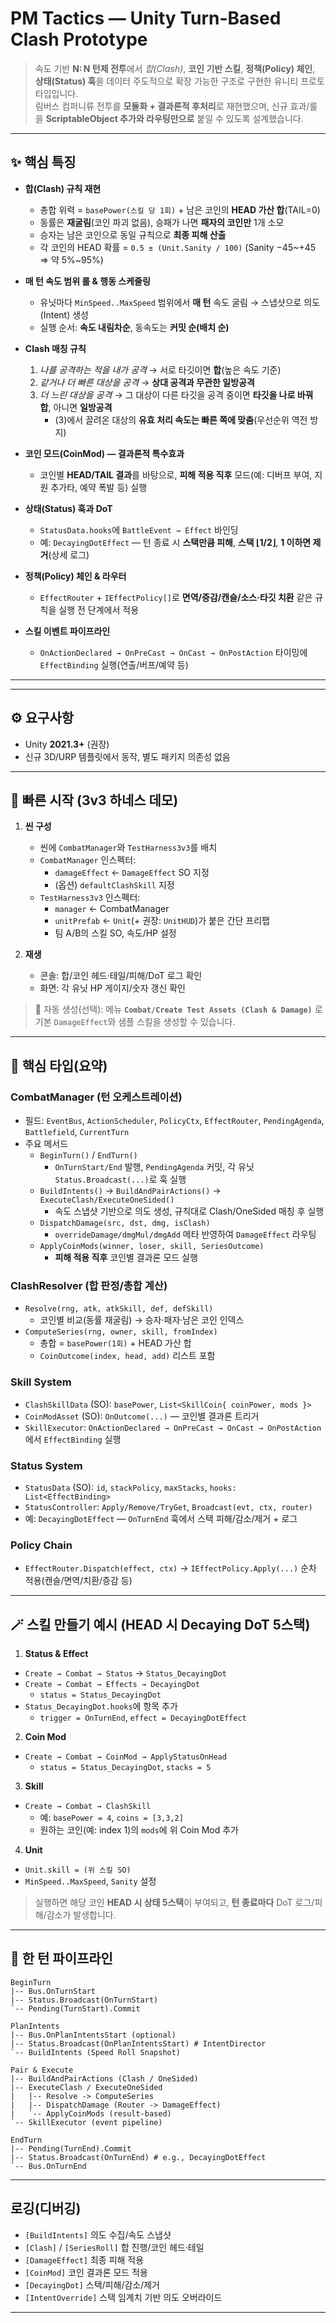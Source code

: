 # PM Tactics — Unity Turn-Based **Clash** Prototype

> 속도 기반 **N: N 턴제 전투**에서 *합(Clash)*, **코인 기반 스킬**, **정책(Policy) 체인**, **상태(Status) 훅**을 데이터 주도적으로 확장 가능한 구조로 구현한 유니티 프로토타입입니다.  
> 림버스 컴퍼니류 전투를 **모듈화 + 결과론적 후처리**로 재현했으며, 신규 효과/룰을 **ScriptableObject 추가와 라우팅만으로** 붙일 수 있도록 설계했습니다.

---

## ✨ 핵심 특징

- **합(Clash) 규칙 재현**
  - 총합 위력 = `basePower(스킬 당 1회)` + 남은 코인의 **HEAD 가산 합**(TAIL=0)
  - 동률은 **재굴림**(코인 파괴 없음), 승패가 나면 **패자의 코인만** 1개 소모
  - 승자는 남은 코인으로 동일 규칙으로 **최종 피해 산출**
  - 각 코인의 HEAD 확률 = `0.5 ± (Unit.Sanity / 100)` (Sanity −45~+45 ⇒ 약 5%~95%)

- **매 턴 속도 범위 롤 & 행동 스케줄링**
  - 유닛마다 `MinSpeed..MaxSpeed` 범위에서 **매 턴** 속도 굴림 → 스냅샷으로 의도(Intent) 생성
  - 실행 순서: **속도 내림차순**, 동속도는 **커밋 순(배치 순)**

- **Clash 매칭 규칙**
  1) *나를 공격하는 적을 내가 공격* → 서로 타깃이면 **합**(높은 속도 기준)  
  2) *같거나 더 빠른 대상을 공격* → **상대 공격과 무관한 일방공격**  
  3) *더 느린 대상을 공격* → 그 대상이 다른 타깃을 공격 중이면 **타깃을 나로 바꿔 합**, 아니면 **일방공격**  
     - (3)에서 끌려온 대상의 **유효 처리 속도는 빠른 쪽에 맞춤**(우선순위 역전 방지)

- **코인 모드(CoinMod) — 결과론적 특수효과**
  - 코인별 **HEAD/TAIL 결과**를 바탕으로, **피해 적용 직후** 모드(예: 디버프 부여, 지원 추가타, 예약 폭발 등) 실행

- **상태(Status) 훅과 DoT**
  - `StatusData.hooks`에 `BattleEvent → Effect` 바인딩
  - 예: `DecayingDotEffect` — 턴 종료 시 **스택만큼 피해**, **스택 ⌊1/2⌋**, **1 이하면 제거**(상세 로그)

- **정책(Policy) 체인 & 라우터**
  - `EffectRouter` + `IEffectPolicy[]`로 **면역/증감/캔슬/소스·타깃 치환** 같은 규칙을 실행 전 단계에서 적용

- **스킬 이벤트 파이프라인**
  - `OnActionDeclared → OnPreCast → OnCast → OnPostAction` 타이밍에 `EffectBinding` 실행(연출/버프/예약 등)

---

---

## ⚙️ 요구사항

- Unity **2021.3+** (권장)  
- 신규 3D/URP 템플릿에서 동작, 별도 패키지 의존성 없음

---

## 🚀 빠른 시작 (3v3 하네스 데모)

1. **씬 구성**
   - 씬에 `CombatManager`와 `TestHarness3v3`를 배치
   - `CombatManager` 인스펙터:
     - `damageEffect` ← `DamageEffect` SO 지정
     - (옵션) `defaultClashSkill` 지정
   - `TestHarness3v3` 인스펙터:
     - `manager` ← CombatManager
     - `unitPrefab` ← `Unit`(+ 권장: `UnitHUD`)가 붙은 간단 프리팹
     - 팀 A/B의 스킬 SO, 속도/HP 설정

2. **재생**
   - 콘솔: 합/코인 헤드·테일/피해/DoT 로그 확인
   - 화면: 각 유닛 HP 게이지/숫자 갱신 확인

> 🧪 자동 생성(선택): 메뉴 **`Combat/Create Test Assets (Clash & Damage)`** 로 기본 `DamageEffect`와 샘플 스킬을 생성할 수 있습니다.

---

## 🧱 핵심 타입(요약)

### CombatManager (턴 오케스트레이션)
- 필드: `EventBus`, `ActionScheduler`, `PolicyCtx`, `EffectRouter`, `PendingAgenda`, `Battlefield`, `CurrentTurn`
- 주요 메서드
  - `BeginTurn()` / `EndTurn()`  
    - `OnTurnStart/End` 발행, `PendingAgenda` 커밋, 각 유닛 `Status.Broadcast(...)`로 훅 실행
  - `BuildIntents()` → `BuildAndPairActions()` → `ExecuteClash/ExecuteOneSided()`  
    - 속도 스냅샷 기반으로 의도 생성, 규칙대로 Clash/OneSided 매칭 후 실행
  - `DispatchDamage(src, dst, dmg, isClash)`  
    - `overrideDamage/dmgMul/dmgAdd` 메타 반영하여 `DamageEffect` 라우팅
  - `ApplyCoinMods(winner, loser, skill, SeriesOutcome)`  
    - **피해 적용 직후** 코인별 결과론 모드 실행

### ClashResolver (합 판정/총합 계산)
- `Resolve(rng, atk, atkSkill, def, defSkill)`  
  - 코인별 비교(동률 재굴림) → 승자·패자·남은 코인 인덱스
- `ComputeSeries(rng, owner, skill, fromIndex)`  
  - 총합 = `basePower(1회)` + HEAD 가산 합  
  - `CoinOutcome(index, head, add)` 리스트 포함

### Skill System
- `ClashSkillData` (SO): `basePower`, `List<SkillCoin{ coinPower, mods }>`
- `CoinModAsset` (SO): `OnOutcome(...)` — 코인별 결과론 트리거
- `SkillExecutor`: `OnActionDeclared → OnPreCast → OnCast → OnPostAction`에서 `EffectBinding` 실행

### Status System
- `StatusData` (SO): `id`, `stackPolicy`, `maxStacks`, `hooks: List<EffectBinding>`
- `StatusController`: `Apply/Remove/TryGet`, `Broadcast(evt, ctx, router)`
- 예: `DecayingDotEffect` — `OnTurnEnd` 훅에서 스택 피해/감소/제거 + 로그

### Policy Chain
- `EffectRouter.Dispatch(effect, ctx)` → `IEffectPolicy.Apply(...)` 순차 적용(캔슬/면역/치환/증감 등)

---

## 🪄 스킬 만들기 예시 (HEAD 시 Decaying DoT 5스택)

1) **Status & Effect**
- `Create → Combat → Status` → `Status_DecayingDot`
- `Create → Combat → Effects → DecayingDot`  
  - `status = Status_DecayingDot`
- `Status_DecayingDot.hooks`에 항목 추가  
  - `trigger = OnTurnEnd`, `effect = DecayingDotEffect`

2) **Coin Mod**
- `Create → Combat → CoinMod → ApplyStatusOnHead`  
  - `status = Status_DecayingDot`, `stacks = 5`

3) **Skill**
- `Create → Combat → ClashSkill`
  - 예: `basePower = 4`, `coins = [3,3,2]`
  - 원하는 코인(예: index 1)의 `mods`에 위 Coin Mod 추가

4) **Unit**
- `Unit.skill = (위 스킬 SO)`  
- `MinSpeed..MaxSpeed`, `Sanity` 설정

> 실행하면 해당 코인 **HEAD 시 상태 5스택**이 부여되고, **턴 종료마다** DoT 로그/피해/감소가 발생합니다.

---

## 🔁 한 턴 파이프라인
```
BeginTurn
|-- Bus.OnTurnStart
|-- Status.Broadcast(OnTurnStart)
`-- Pending(TurnStart).Commit

PlanIntents
|-- Bus.OnPlanIntentsStart (optional)
|-- Status.Broadcast(OnPlanIntentsStart) # IntentDirector
`-- BuildIntents (Speed Roll Snapshot)

Pair & Execute
|-- BuildAndPairActions (Clash / OneSided)
|-- ExecuteClash / ExecuteOneSided
|   |-- Resolve -> ComputeSeries
|   |-- DispatchDamage (Router -> DamageEffect)
|   `-- ApplyCoinMods (result-based)
`-- SkillExecutor (event pipeline)

EndTurn
|-- Pending(TurnEnd).Commit
|-- Status.Broadcast(OnTurnEnd) # e.g., DecayingDotEffect
`-- Bus.OnTurnEnd
```
---

## 로깅(디버깅)

- `[BuildIntents]` 의도 수집/속도 스냅샷  
- `[Clash]` / `[SeriesRoll]` 합 진행/코인 헤드·테일  
- `[DamageEffect]` 최종 피해 적용  
- `[CoinMod]` 코인 결과론 모드 적용  
- `[DecayingDot]` 스택/피해/감소/제거  
- `[IntentOverride]` 스택 임계치 기반 의도 오버라이드

---
